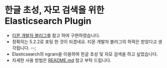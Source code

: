 # 한글 초성, 자모 검색을 위한 Elasticsearch Plugin
* [티몬 개발자 블러그](http://blog.naver.com/PostView.nhn?blogId=tmondev&logNo=220918935030&redirect=Dlog&widgetTypeCall=true)를 참고 하여 구현하였습니다. 
* 정확히는 5.2.2로 포팅 한 것이 되겠네요. 티몬 개발자 블러그의 허락은 받았다고 생각됩니다. --;
* Elasticsearch의 ngram을 이용하여 한글 초성 및 자모 검색을 하고 싶었습니다.
* 자세한 사용 방법은 [README.md](README.md) 참고 부탁 드립니다. 

